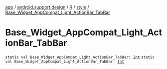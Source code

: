 [app](../../../index.md) / [android.support.design](../../index.md) / [R](../index.md) / [style](index.md) / [Base_Widget_AppCompat_Light_ActionBar_TabBar](.)

# Base_Widget_AppCompat_Light_ActionBar_TabBar

`static val Base_Widget_AppCompat_Light_ActionBar_TabBar: `[`Int`](https://kotlinlang.org/api/latest/jvm/stdlib/kotlin/-int/index.html)
`static val Base_Widget_AppCompat_Light_ActionBar_TabBar: `[`Int`](https://kotlinlang.org/api/latest/jvm/stdlib/kotlin/-int/index.html)